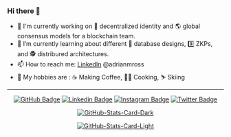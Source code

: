 <h3>Hi there 👋</h3>
  <!--
  **adrianmross/adrianmross** is a ✨ _special_ ✨ repository because its README.md (this file) appears on your GitHub profile.
  Here are some ideas to get you started:
  - 🔭 I’m currently working on ...
  - 🌱 I’m currently learning ...
  - 👯 I’m looking to collaborate on ...
  - 🤔 I’m looking for help with ...
  - 💬 Ask me about ...
  - 📫 How to reach me: ...
  - 😄 Pronouns: ...
  - ⚡ Fun fact: ...
  -->
  <ul>
    <li>🔭 I'm currently working on 🪪 decentralized identity and 🌎 global consensus models for a blockchain team.</li>
    <li>🌱 I’m currently learning about different 💽 database designs, 0️⃣ ZKPs, and 🕵️ distribured architectures.</li>
    <li>📫 How to reach me: <a href="https://www.linkedin.com/in/adrianmross/">LinkedIn</a> @adrianmross</li>
    <li>🎿 My hobbies are : ☕ Making Coffee, 🧑‍🍳 Cooking, ⛷️ Skiing</li>
  </ul>
<hr>
  <div align="center">
<p><a href="https://github.com/adrianmross"><img src="https://img.shields.io/badge/-@adrianmross-%2312100E?style=flat-square&amp;logo=GitHub&amp;logoColor=white&amp;link=https://github.com/adrianmross" alt="GitHub Badge"></a> <a href="https://www.linkedin.com/in/adrianmross/"><img src="https://img.shields.io/badge/-@adrianmross-blue?style=flat-square&amp;logo=Linkedin&amp;logoColor=white&amp;link=https://www.linkedin.com/in/adrianmross/" alt="Linkedin Badge"></a> <a href="https://www.instagram.com/adrian_m_ross/"><img src="https://img.shields.io/badge/-@adrian_m_ross-e1306c?style=flat-square&amp;labelColor=e1306c&amp;logo=instagram&amp;logoColor=white&amp;link=https://www.instagram.com/adrian_m_ross/" alt="Instagram Badge"></a> <a href="https://twitter.com/adrianmross"><img src="https://img.shields.io/badge/-@adrianmross-1ca0f1?style=flat-square&amp;labelColor=1ca0f1&amp;logo=twitter&amp;logoColor=white&amp;link=https://twitter.com/adrianmross" alt="Twitter Badge"></a></p>
<p><a href="https://github.com/adrianmross/adrianmross#gh-dark-mode-only"><img src="https://github-readme-stats.vercel.app/api?username=adrianmross&amp;show_icons=true&amp;hide_border=true&amp;include_all_commits=true&amp;card_width=600&amp;rank_icon=github&amp;custom_title=GitHub%20Open%20Source%20Stats&amp;title_color=3B7EBF&amp;text_color=FFF&amp;icon_color=3B7EBF&amp;hide=contribs&amp;show=reviews,prs_merged,prs_merged_percentage&amp;theme=transparent#gh-dark-mode-only" alt="GitHub-Stats-Card-Dark"></a></p>
<p><a href="https://github.com/adrianmross/adrianmross#gh-light-mode-only"><img src="https://github-readme-stats.vercel.app/api?username=adrianmross&amp;show_icons=true&amp;hide_border=true&amp;include_all_commits=true&amp;card_width=600&amp;rank_icon=github&amp;custom_title=GitHub%20Open%20Source%20Stats&amp;title_color=3B7EBF&amp;text_color=474A4E&amp;icon_color=3B7EBF&amp;hide=contribs&amp;show=reviews,prs_merged,prs_merged_percentage&amp;theme=transparent#gh-light-mode-only" alt="GitHub-Stats-Card-Light"></a></p>
  </div>
  <!--
  ---


  ## Highlights

  <details>

  <summary>OSS Projects</summary>

  <br />
  Here are some of my other projects you might want to check out that are not pinned:

  <br />
<br />
  <ul><li><a href=https://github.com/adrianmross/adrianmross target="_blank" rel="noopener noreferrer">adrianmross/adrianmross</a> (<b>0</b> ✨ and <b>0</b> 🍴): Special repository that appears on public profile but with added ⭐️ superpowers!</li>
<li>More projects in the works.</li>
</ul>

  </details>


  ---

  -->
